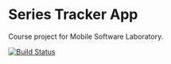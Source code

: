 # Series Tracker App

Course project for Mobile Software Laboratory.

[![Build Status](https://travis-ci.org/martinekvili/SeriesTrackerApp.svg?branch=master)](https://travis-ci.org/martinekvili/SeriesTrackerApp)
